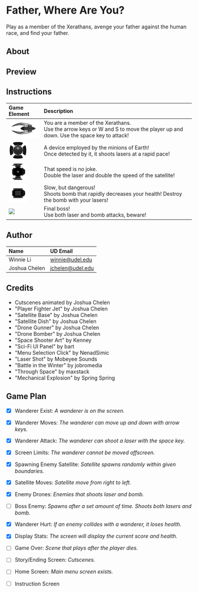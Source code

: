 # Father, Where Are You?

Play as a member of the Xerathans, avenge your father against the human race, and find your father. 

## About 

## Preview 

## Instructions

| Game Element                            | Description                                                               |
|:----------------------------------------|:--------------------------------------------------------------------------|
| <img src="art/player/Player Fighter Jet.png" height="50"> | You are a member of the Xerathans. <br/> Use the arrow keys or W and S to move the player up and down. Use the space key to attack!               |
| <img src="art/enemies/combined satellite.png" height="50"> | A device employed by the minions of Earth! <br/> Once detected by it, it shoots lasers at a rapid pace! 
| <img src="art/enemies/Drone Gunner.png" height="50">  | That speed is no joke. <br/> Double the laser and double the speed of the satellite! |
| <img src="art/enemies/Drone Bomber.png" height="50">  | Slow, but dangerous! <br/> Shoots bomb that rapidly decreases your health! Destroy the bomb with your lasers! |
| <img src="???" height="50">   | Final boss! <br/> Use both laser and bomb attacks, beware!                          |

## Author 
| Name                  | UD Email               |
|:----------------------|:-----------------------|
| Winnie Li             | winnie@udel.edu        |
| Joshua Chelen         | jchelen@udel.edu       |

## Credits 
- Cutscenes animated by Joshua Chelen 
- "Player Fighter Jet" by Joshua Chelen 
- "Satellite Base" by Joshua Chelen 
- "Satellite Dish" by Joshua Chelen
- "Drone Gunner" by Joshua Chelen
- "Drone Bomber" by Joshua Chelen
- "Space Shooter Art" by Kenney
- "Sci-Fi UI Panel" by bart
- "Menu Selection Click" by NenadSimic
- "Laser Shot" by Mobeyee Sounds
- "Battle in the Winter" by jobromedia
- "Through Space" by maxstack
- "Mechanical Explosion" by Spring Spring

## Game Plan 

- [X] Wanderer Exist: *A wanderer is on the screen.*
- [X] Wanderer Moves: *The wanderer can move up and down with arrow keys.*
- [X] Wanderer Attack: *The wanderer can shoot a laser with the space key.*
- [X] Screen Limits: *The wanderer cannot be moved offscreen.*
- [X] Spawning Enemy Satellite: *Satellite spawns randomly within given boundaries.*
- [X] Satellite Moves: *Satellite move from right to left.*
- [X] Enemy Drones: *Enemies that shoots laser and bomb.*
- [ ] Boss Enemy: *Spawns after a set amount of time. Shoots both lasers and bomb.*
- [X] Wanderer Hurt: *If an enemy collides with a wanderer, it loses health.*
- [X] Display Stats: *The screen will display the current score and health.* 
- [ ] Game Over: *Scene that plays after the player dies.* 
- [ ] Story/Ending Screen: *Cutscenes.*
- [ ] Home Screen: *Main menu screen exists.*
- [ ] Instruction Screen

